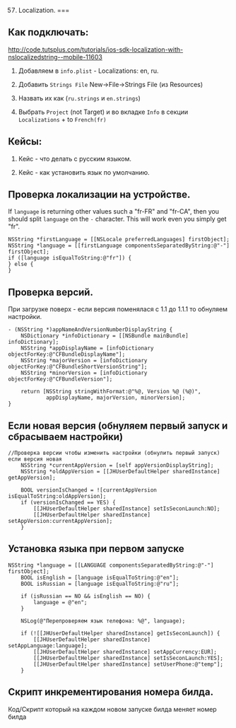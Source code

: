 
57. Localization.
===

## Как подключать:
http://code.tutsplus.com/tutorials/ios-sdk-localization-with-nslocalizedstring--mobile-11603

1. Добавляем в `info.plist` - Localizations: en, ru. 

2. Добавить `Strings File` New->File->Strings File (из Resources)

3. Назвать их как (`ru.strings` и `en.strings`)

4. Выбрать `Project` (not Target) и во вкладке `Info` в секции `Localizations` + to `French(fr)`


## Кейсы:
1. Кейс - что делать с русским языком.

2. Кейс - как установить язык по умолчанию.



## Проверка локализации на устройстве.

If `language` is returning other values such a "fr-FR" and "fr-CA", then you should split `language` on the `-` character. This will work even you simply get "fr".

    NSString *firstLanguage = [[NSLocale preferredLanguages] firstObject];
    NSString *language = [[firstLanguage componentsSeparatedByString:@"-"] firstObject];
    if ([language isEqualToString:@"fr"]) {
    } else {
    }

## Проверка версий.

При загрузке поверх - если версия поменялася с 1.1 до 1.1.1 то обнуляем настройки.

```objc
- (NSString *)appNameAndVersionNumberDisplayString {
    NSDictionary *infoDictionary = [[NSBundle mainBundle] infoDictionary];
    NSString *appDisplayName = [infoDictionary objectForKey:@"CFBundleDisplayName"];
    NSString *majorVersion = [infoDictionary objectForKey:@"CFBundleShortVersionString"];
    NSString *minorVersion = [infoDictionary objectForKey:@"CFBundleVersion"];
    
    return [NSString stringWithFormat:@"%@, Version %@ (%@)",
            appDisplayName, majorVersion, minorVersion];
}
```

## Если новая версия (обнуляем первый запуск и сбрасываем настройки)

```objc
//Проверка версии чтобы изменить настройки (обнулить первый запуск) если версия новая
    NSString *currentAppVersion = [self appVersionDisplayString];
    NSString *oldAppVersion = [[JHUserDefaultHelper sharedInstance] getAppVersion];
    
    BOOL versionIsChanged = ![currentAppVersion isEqualToString:oldAppVersion];
    if (versionIsChanged == YES) {
        [[JHUserDefaultHelper sharedInstance] setIsSeconLaunch:NO];
        [[JHUserDefaultHelper sharedInstance] setAppVersion:currentAppVersion];
    }
```

## Установка языка при первом запуске

```objc
NSString *language = [[LANGUAGE componentsSeparatedByString:@"-"] firstObject];
    BOOL isEnglish = [language isEqualToString:@"en"];
    BOOL isRussian = [language isEqualToString:@"ru"];
    
    if (isRussian == NO && isEnglish == NO) {
        language = @"en";
    }
    
    NSLog(@"Перепроверяем язык телефона: %@", language);
    
    if (![[JHUserDefaultHelper sharedInstance] getIsSeconLaunch]) {
        [[JHUserDefaultHelper sharedInstance] setAppLanguage:language];
        [[JHUserDefaultHelper sharedInstance] setAppCurrency:EUR];
        [[JHUserDefaultHelper sharedInstance] setIsSeconLaunch:YES];
        [[JHUserDefaultHelper sharedInstance] setUserPhone:@"temp"];
    }
```

## Скрипт инкрементирования номера билда.

Код/Скрипт который на каждом новом запуске билда меняет номер билда













